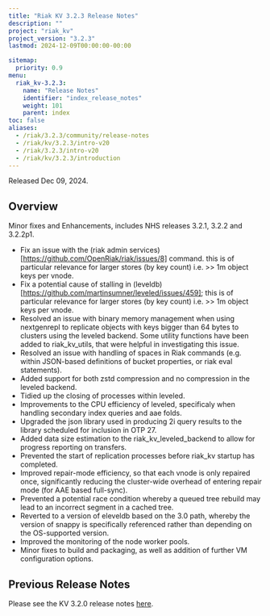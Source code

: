 ```yaml
---
title: "Riak KV 3.2.3 Release Notes"
description: ""
project: "riak_kv"
project_version: "3.2.3"
lastmod: 2024-12-09T00:00:00-00:00

sitemap:
  priority: 0.9
menu:
  riak_kv-3.2.3:
    name: "Release Notes"
    identifier: "index_release_notes"
    weight: 101
    parent: index
toc: false
aliases:
  - /riak/3.2.3/community/release-notes
  - /riak/kv/3.2.3/intro-v20
  - /riak/3.2.3/intro-v20
  - /riak/kv/3.2.3/introduction
---
```


Released Dec 09, 2024.

## Overview

Minor fixes and Enhancements, includes NHS releases 3.2.1, 3.2.2 and 3.2.2p1.

* Fix an issue with the (riak admin services)[https://github.com/OpenRiak/riak/issues/8] command. this is of particular relevance for larger stores (by key count) i.e. >> 1m object keys per vnode.
* Fix a potential cause of stalling in (leveldb)[https://github.com/martinsumner/leveled/issues/459]; this is of particular relevance for larger stores (by key count) i.e. >> 1m object keys per vnode.
* Resolved an issue with binary memory  management when using nextgenrepl to replicate objects with keys bigger than 64 bytes to clusters using the leveled backend. Some utility functions have been added to riak_kv_utils, that were helpful in investigating this issue.
* Resolved an issue with handling of spaces in Riak commands (e.g. within JSON-based definitions of bucket properties, or riak eval statements).
* Added support for both zstd compression and no compression in the leveled backend.
* Tidied up the closing of processes within leveled.
* Improvements to the CPU efficiency of leveled, specificaly when handling secondary index queries and aae folds.
* Upgraded the json library used in producing 2i query results to the library scheduled for inclusion in OTP 27.
* Added data size estimation to the riak_kv_leveled_backend to allow for progress reporting on transfers.
* Prevented the start of replication processes before riak_kv startup has completed.
* Improved repair-mode efficiency, so that each vnode is only repaired once, significantly reducing the cluster-wide overhead of entering repair mode (for AAE based full-sync).
* Prevented a potential race condition whereby a queued tree rebuild may lead to an incorrect segment in a cached tree.
* Reverted to a version of eleveldb based on the 3.0 path, whereby the version of snappy is specifically referenced rather than depending on the OS-supported version.
* Improved the monitoring of the node worker pools.
* Minor fixes to build and packaging, as well as addition of further VM configuration options.


## Previous Release Notes

Please see the KV 3.2.0 release notes [here]({{<baseurl>}}riak/kv/3.2.0/release-notes/).

